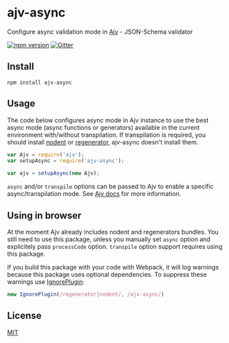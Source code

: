 # ajv-async
Configure async validation mode in [Ajv](https://github.com/epoberezkin/ajv) - JSON-Schema validator

[![npm version](https://badge.fury.io/js/ajv-async.svg)](https://www.npmjs.com/package/ajv-async)
[![Gitter](https://img.shields.io/gitter/room/ajv-validator/ajv.svg)](https://gitter.im/ajv-validator/ajv)

## Install

```shell
npm install ajv-async
```


## Usage

The code below configures async mode in Ajv instance to use the best async mode (async functions or generators) available in the current environment with/without transpilation. If transpilation is required, you should install [nodent](https://github.com/MatAtBread/nodent) or [regenerator](https://github.com/facebook/regenerator), ajv-async doesn't install them.

```javascript
var Ajv = require('ajv');
var setupAsync = require('ajv-async');

var ajv = setupAsync(new Ajv);
```

`async` and/or `transpile` options can be passed to Ajv to enable a specific async/transpilation mode. See [Ajv docs](https://github.com/epoberezkin/ajv#asynchronous-validation) for more information.


## Using in browser

At the moment Ajv already includes nodent and regenerators bundles. You still need to use this package, unless you manually set `async` option and explicitely pass `processCode` option. `transpile` option support requires using this package.

If you build this package with your code with Webpack, it will log warnings because this package uses optional dependencies. To suppress these warnings use [IgnorePlugin](https://webpack.github.io/docs/list-of-plugins.html#ignoreplugin):

```javascript
new IgnorePlugin(/regenerator|nodent/, /ajv-async/)
```


## License

[MIT](https://github.com/epoberezkin/ajv-async/blob/master/LICENSE)
